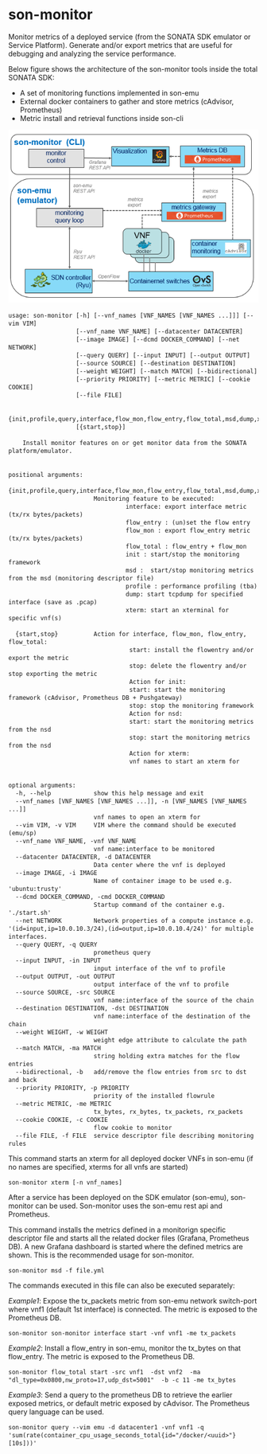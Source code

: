 # son-monitor

Monitor metrics of a deployed service (from the SONATA SDK emulator or Service Platform).
Generate and/or export metrics that are useful for debugging and analyzing the service performance.

Below figure shows the architecture of the son-monitor tools inside the total SONATA SDK:
- A set of monitoring functions implemented in son-emu
- External docker containers to gather and store metrics (cAdvisor, Prometheus)
- Metric install and retrieval functions inside son-cli

![son-monitor](../../../figures/Son-monitor-architecturev3.png)


```
usage: son-monitor [-h] [--vnf_names [VNF_NAMES [VNF_NAMES ...]]] [--vim VIM]
                   [--vnf_name VNF_NAME] [--datacenter DATACENTER]
                   [--image IMAGE] [--dcmd DOCKER_COMMAND] [--net NETWORK]
                   [--query QUERY] [--input INPUT] [--output OUTPUT]
                   [--source SOURCE] [--destination DESTINATION]
                   [--weight WEIGHT] [--match MATCH] [--bidirectional]
                   [--priority PRIORITY] [--metric METRIC] [--cookie COOKIE]
                   [--file FILE]
                   
                   {init,profile,query,interface,flow_mon,flow_entry,flow_total,msd,dump,xterm}
                   [{start,stop}]

    Install monitor features on or get monitor data from the SONATA platform/emulator.
    

positional arguments:
  {init,profile,query,interface,flow_mon,flow_entry,flow_total,msd,dump,xterm}
                        Monitoring feature to be executed:
                                 interface: export interface metric (tx/rx bytes/packets)
                                 flow_entry : (un)set the flow entry
                                 flow_mon : export flow_entry metric (tx/rx bytes/packets)
                                 flow_total : flow_entry + flow_mon
                                 init : start/stop the monitoring framework
                                 msd :  start/stop monitoring metrics from the msd (monitoring descriptor file)
                                 profile : performance profiling (tba)
                                 dump: start tcpdump for specified interface (save as .pcap)
                                 xterm: start an xterminal for specific vnf(s)
                                 
  {start,stop}          Action for interface, flow_mon, flow_entry, flow_total:
                                  start: install the flowentry and/or export the metric
                                  stop: delete the flowentry and/or stop exporting the metric
                                  Action for init:
                                  start: start the monitoring framework (cAdvisor, Prometheus DB + Pushgateway)
                                  stop: stop the monitoring framework
                                  Action for nsd:
                                  start: start the monitoring metrics from the nsd
                                  stop: start the monitoring metrics from the nsd
                                  Action for xterm:
                                  vnf names to start an xterm for
                                  

optional arguments:
  -h, --help            show this help message and exit
  --vnf_names [VNF_NAMES [VNF_NAMES ...]], -n [VNF_NAMES [VNF_NAMES ...]]
                        vnf names to open an xterm for
  --vim VIM, -v VIM     VIM where the command should be executed (emu/sp)
  --vnf_name VNF_NAME, -vnf VNF_NAME
                        vnf name:interface to be monitored
  --datacenter DATACENTER, -d DATACENTER
                        Data center where the vnf is deployed
  --image IMAGE, -i IMAGE
                        Name of container image to be used e.g. 'ubuntu:trusty'
  --dcmd DOCKER_COMMAND, -cmd DOCKER_COMMAND
                        Startup command of the container e.g. './start.sh'
  --net NETWORK         Network properties of a compute instance e.g.           '(id=input,ip=10.0.10.3/24),(id=output,ip=10.0.10.4/24)' for multiple interfaces.
  --query QUERY, -q QUERY
                        prometheus query
  --input INPUT, -in INPUT
                        input interface of the vnf to profile
  --output OUTPUT, -out OUTPUT
                        output interface of the vnf to profile
  --source SOURCE, -src SOURCE
                        vnf name:interface of the source of the chain
  --destination DESTINATION, -dst DESTINATION
                        vnf name:interface of the destination of the chain
  --weight WEIGHT, -w WEIGHT
                        weight edge attribute to calculate the path
  --match MATCH, -ma MATCH
                        string holding extra matches for the flow entries
  --bidirectional, -b   add/remove the flow entries from src to dst and back
  --priority PRIORITY, -p PRIORITY
                        priority of the installed flowrule
  --metric METRIC, -me METRIC
                        tx_bytes, rx_bytes, tx_packets, rx_packets
  --cookie COOKIE, -c COOKIE
                        flow cookie to monitor
  --file FILE, -f FILE  service descriptor file describing monitoring rules

```


This command starts an xterm for all deployed docker VNFs in son-emu (if no names are specified, xterms for all vnfs are started)
```
son-monitor xterm [-n vnf_names]
```

After a service has been deployed on the SDK emulator (son-emu), son-monitor can be used.
Son-monitor uses the son-emu rest api and Prometheus.

This command installs the metrics defined in a monitorign specific descriptor file 
and starts all the related docker files (Grafana, Prometheus DB). A new Grafana dashboard is started where the defined metrics are shown.
This is the recommended usage for son-monitor.
```
son-monitor msd -f file.yml
```

The commands executed in this file can also be executed separately:

*Example1*: Expose the tx_packets metric from son-emu network switch-port where vnf1 (default 1st interface) is connected.
The metric is exposed to the Prometheus DB.
```
son-monitor son-monitor interface start -vnf vnf1 -me tx_packets
```

*Example2*: Install a flow_entry in son-emu, monitor the tx_bytes on that flow_entry.
The metric is exposed to the Prometheus DB.
```
son-monitor flow_total start -src vnf1  -dst vnf2  -ma "dl_type=0x0800,nw_proto=17,udp_dst=5001"  -b -c 11 -me tx_bytes
```

*Example3*:  Send a query to the prometheus DB to retrieve the earlier exposed metrics, or default metric exposed by cAdvisor.
The Prometheus query language can be used.
```
son-monitor query --vim emu -d datacenter1 -vnf vnf1 -q 'sum(rate(container_cpu_usage_seconds_total{id="/docker/<uuid>"}[10s]))'
```
